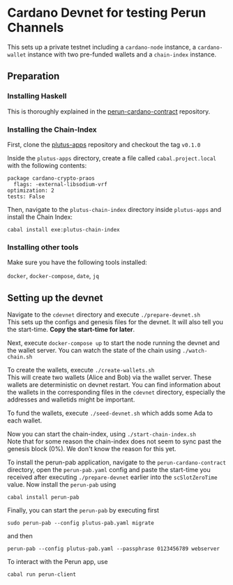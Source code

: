# Cardano Devnet for testing Perun Channels

This sets up a private testnet including a `cardano-node` instance, a `cardano-wallet` instance with two pre-funded wallets and a `chain-index` instance.

## Preparation

### Installing Haskell

This is thoroughly explained in the [perun-cardano-contract](https://github.com/perun-network/perun-cardano-contract) repository.

### Installing the Chain-Index

First, clone the [plutus-apps](https://github.com/input-output-hk/plutus-apps) repository and checkout the tag `v0.1.0`

Inside the `plutus-apps` directory, create a file called `cabal.project.local` with the following contents:

```
package cardano-crypto-praos
  flags: -external-libsodium-vrf
optimization: 2
tests: False
```

Then, navigate to the `plutus-chain-index` directory inside `plutus-apps` and install the Chain Index:

`cabal install exe:plutus-chain-index`

### Installing other tools

Make sure you have the following tools installed:

`docker`, `docker-compose`, `date`, `jq`

## Setting up the devnet

Navigate to the `cdevnet` directory and execute `./prepare-devnet.sh`  
This sets up the configs and genesis files for the devnet. It will also tell you the start-time. **Copy the start-time for later**.

Next, execute `docker-compose up` to start the node running the devnet and the wallet server. You can watch the state of the chain using `./watch-chain.sh`

To create the wallets, execute `./create-wallets.sh`  
This will create two wallets (Alice and Bob) via the wallet server. These wallets are deterministic on devnet restart. You can find information about the wallets in the corresponding files in the `cdevnet` directory, especially the addresses and walletids might be important.

To fund the wallets, execute `./seed-devnet.sh` which adds some Ada to each wallet.

Now you can start the chain-index, using `./start-chain-index.sh`   
Note that for some reason the chain-index does not seem to sync past the genesis block (0%). We don't know the reason for this yet.

To install the perun-pab application, navigate to the `perun-cardano-contract` directory, open the `perun-pab.yaml` config and paste the start-time you received after executing `./prepare-devnet` earlier into the `scSlotZeroTime` value. Now install the `perun-pab` using 

`cabal install perun-pab`

Finally, you can start the `perun-pab` by executing first 

`sudo perun-pab --config plutus-pab.yaml migrate`

and then

`perun-pab --config plutus-pab.yaml --passphrase 0123456789 webserver`

To interact with the Perun app, use 

`cabal run perun-client`
